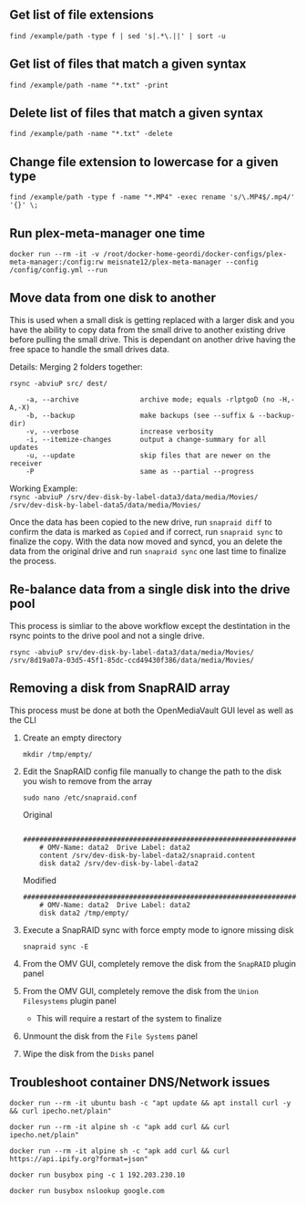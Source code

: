 ## Get list of file extensions
```find /example/path -type f | sed 's|.*\.||' | sort -u```

## Get list of files that match a given syntax
```find /example/path -name "*.txt" -print```


## Delete list of files that match a given syntax
```find /example/path -name "*.txt" -delete```


## Change file extension to lowercase for a given type
```find /example/path -type f -name "*.MP4" -exec rename 's/\.MP4$/.mp4/' '{}' \;```


## Run plex-meta-manager one time
```docker run --rm -it -v /root/docker-home-geordi/docker-configs/plex-meta-manager:/config:rw meisnate12/plex-meta-manager --config /config/config.yml --run```


## Move data from one disk to another
This is used when a small disk is getting replaced with a larger disk and you have the ability to copy data from the small drive to another existing drive before pulling the small drive. This is dependant on another drive having the free space to handle the small drives data.

Details:
    Merging 2 folders together:

    rsync -abviuP src/ dest/

        -a, --archive               archive mode; equals -rlptgoD (no -H,-A,-X)
        -b, --backup                make backups (see --suffix & --backup-dir)
        -v, --verbose               increase verbosity
        -i, --itemize-changes       output a change-summary for all updates
        -u, --update                skip files that are newer on the receiver
        -P                          same as --partial --progress


Working Example:  
```rsync -abviuP /srv/dev-disk-by-label-data3/data/media/Movies/ /srv/dev-disk-by-label-data5/data/media/Movies/```

Once the data has been copied to the new drive, run `snapraid diff` to confirm the data is marked as `Copied` and if correct, run `snapraid sync` to finalize the copy. With the data now moved and syncd, you an delete the data from the original drive and run `snapraid sync` one last time to finalize the process.

## Re-balance data from a single disk into the drive pool
This process is simliar to the above workflow except the destintation in the rsync points to the drive pool and not a single drive.

```rsync -abviuP srv/dev-disk-by-label-data3/data/media/Movies/ /srv/8d19a07a-03d5-45f1-85dc-ccd49430f386/data/media/Movies/```

## Removing a disk from SnapRAID array
This process must be done at both the OpenMediaVault GUI level as well as the CLI

1. Create an empty directory  

    ```mkdir /tmp/empty/```

2. Edit the SnapRAID config file manually to change the path to the disk you wish to remove from the array  
    
    ```sudo nano /etc/snapraid.conf```

    Original
    ```
        #####################################################################
        # OMV-Name: data2  Drive Label: data2
        content /srv/dev-disk-by-label-data2/snapraid.content
        disk data2 /srv/dev-disk-by-label-data2
    ```
    Modified
    ```
    #####################################################################
        # OMV-Name: data2  Drive Label: data2
        disk data2 /tmp/empty/
    ```

3. Execute a SnapRAID sync with force empty mode to ignore missing disk  
    
    ```snapraid sync -E```

4. From the OMV GUI, completely remove the disk from the `SnapRAID` plugin panel  

5. From the OMV GUI, completely remove the disk from the `Union Filesystems` plugin panel    
    - This will require a restart of the system to finalize   

6. Unmount the disk from the `File Systems` panel

7. Wipe the disk from the `Disks` panel

## Troubleshoot container DNS/Network issues
```docker run --rm -it ubuntu bash -c "apt update && apt install curl -y && curl ipecho.net/plain"```

```docker run --rm -it alpine sh -c "apk add curl && curl ipecho.net/plain"```

```docker run --rm -it alpine sh -c "apk add curl && curl https://api.ipify.org?format=json"```

```docker run busybox ping -c 1 192.203.230.10```

```docker run busybox nslookup google.com```